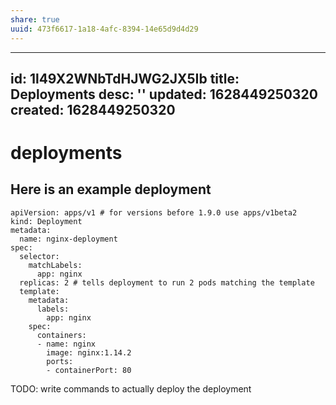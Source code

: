 ```yaml
---
share: true
uuid: 473f6617-1a18-4afc-8394-14e65d9d4d29
---
```

---
id: 1l49X2WNbTdHJWG2JX5Ib
title: Deployments
desc: ''
updated: 1628449250320
created: 1628449250320
---
# deployments
Here is an example deployment
-----------------------------

    apiVersion: apps/v1 # for versions before 1.9.0 use apps/v1beta2
    kind: Deployment
    metadata:
      name: nginx-deployment
    spec:
      selector:
        matchLabels:
          app: nginx
      replicas: 2 # tells deployment to run 2 pods matching the template
      template:
        metadata:
          labels:
            app: nginx
        spec:
          containers:
          - name: nginx
            image: nginx:1.14.2
            ports:
            - containerPort: 80
    

TODO: write commands to actually deploy the deployment
